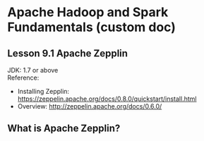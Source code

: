 # Apache Hadoop and Spark Fundamentals (custom doc)

## Lesson 9.1 Apache Zepplin
JDK: 1.7 or above  
Reference: 
* Installing Zepplin: https://zeppelin.apache.org/docs/0.8.0/quickstart/install.html
* Overview: http://zeppelin.apache.org/docs/0.6.0/

## What is Apache Zepplin?

